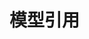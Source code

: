 
# 模型引用 <Badge type="warning" text="未开始" />


<script setup>
import LoadGun from './LoadGun.vue'
</script>

<LoadGun />
